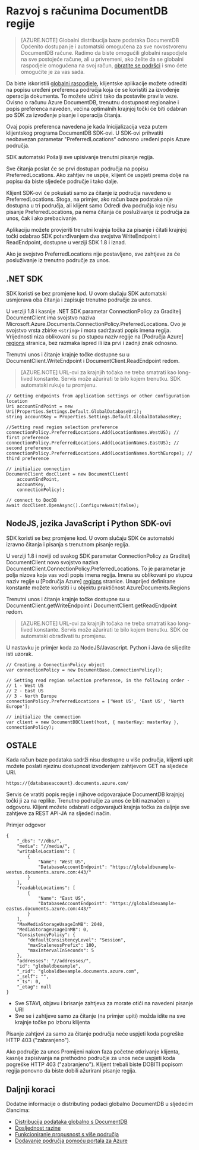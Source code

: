 <properties
   pageTitle="Razvoj s više regijama DocumentDB | Microsoft Azure"
   description="Saznajte kako pristupiti podataka u više područja iz Azure DocumentDB, potpuno upravljanih NoSQL servis za baze podataka."
   services="documentdb"
   documentationCenter=""
   authors="kiratp"
   manager="jhubbard"
   editor=""/>

<tags
   ms.service="documentdb"
   ms.devlang="multiple"
   ms.topic="article"
   ms.tgt_pltfrm="na"
   ms.workload="na"
   ms.date="10/25/2016"
   ms.author="kipandya"/>
   
# <a name="developing-with-multi-region-documentdb-accounts"></a>Razvoj s računima DocumentDB regije

> [AZURE.NOTE] Globalni distribucija baze podataka DocumentDB Općenito dostupan je i automatski omogućena za sve novostvorenu DocumentDB račune. Radimo da biste omogućili globalni raspodjele na sve postojeće račune, ali u privremeni, ako želite da se globalni raspodjele omogućena na svoj račun, [obratite se podršci](https://portal.azure.com/?#blade/Microsoft_Azure_Support/HelpAndSupportBlade) i smo ćete omogućite je za vas sada.

Da biste iskoristili [globalni raspodjele](documentdb-distribute-data-globally.md), klijentske aplikacije možete odrediti na popisu uređeni preferenca područja koja će se koristiti za izvođenje operacija dokumenta. To možete učiniti tako da postavite pravila veze. Ovisno o računu Azure DocumentDB, trenutnu dostupnost regionalne i popis preferenca naveden, većina optimalnih krajnjoj točki će biti odabran po SDK za izvođenje pisanje i operacija čitanja. 

Ovaj popis preferenca navedena je kada Inicijalizacija veza putem klijentskog programa DocumentDB SDK-ovi. U SDK-ovi prihvatiti neobavezan parametar "PreferredLocations" odnosno uređeni popis Azure područja.

SDK automatski Pošalji sve upisivanje trenutni pisanje regija. 

Sve čitanja poslat će se prvi dostupan područja na popisu PreferredLocations. Ako zahtjev ne uspije, klijent će uspjeti prema dolje na popisu da biste sljedeće područje i tako dalje. 

Klijent SDK-ovi će pokušati samo za čitanje iz područja navedeno u PreferredLocations. Stoga, na primjer, ako račun baze podataka nije dostupna u tri područja, ali klijent samo Odredi dva područja koje nisu pisanje PreferredLocations, pa nema čitanja će posluživanje iz područja za unos, čak i ako prebacivanje.

Aplikaciju možete provjeriti trenutni krajnja točka za pisanje i čitati krajnjoj točki odabrao SDK potvrđivanjem dva svojstva WriteEndpoint i ReadEndpoint, dostupne u verziji SDK 1.8 i iznad. 

Ako je svojstvo PreferredLocations nije postavljeno, sve zahtjeve za će posluživanje iz trenutno područje za unos. 


## <a name="net-sdk"></a>.NET SDK
SDK koristi se bez promjene kod. U ovom slučaju SDK automatski usmjerava oba čitanja i zapisuje trenutno područje za unos. 

U verziji 1.8 i kasnije .NET SDK parametar ConnectionPolicy za Graditelj DocumentClient ima svojstvo naziva Microsoft.Azure.Documents.ConnectionPolicy.PreferredLocations. Ovo je svojstvo vrsta zbirke `<string>` i mora sadržavati popis imena regija. Vrijednosti niza oblikovani su po stupcu naziv regije na [Područja Azure]  [ regions] stranica, bez razmaka ispred ili iza prvi i zadnji znak odnosno.

Trenutni unos i čitanje krajnje točke dostupne su u DocumentClient.WriteEndpoint i DocumentClient.ReadEndpoint redom.

> [AZURE.NOTE] URL-ovi za krajnjih točaka ne treba smatrati kao long-lived konstante. Servis može ažurirati te bilo kojem trenutku. SDK automatski rukuje tu promjenu.

    // Getting endpoints from application settings or other configuration location
    Uri accountEndPoint = new Uri(Properties.Settings.Default.GlobalDatabaseUri);
    string accountKey = Properties.Settings.Default.GlobalDatabaseKey;

    //Setting read region selection preference 
    connectionPolicy.PreferredLocations.Add(LocationNames.WestUS); // first preference
    connectionPolicy.PreferredLocations.Add(LocationNames.EastUS); // second preference
    connectionPolicy.PreferredLocations.Add(LocationNames.NorthEurope); // third preference

    // initialize connection
    DocumentClient docClient = new DocumentClient(
        accountEndPoint,
        accountKey,
        connectionPolicy);

    // connect to DocDB 
    await docClient.OpenAsync().ConfigureAwait(false);


## <a name="nodejs-javascript-and-python-sdks"></a>NodeJS, jezika JavaScript i Python SDK-ovi
SDK koristi se bez promjene kod. U ovom slučaju SDK će automatski izravno čitanja i pisanja s trenutnom pisanje regija. 

U verziji 1.8 i noviji od svakog SDK parametar ConnectionPolicy za Graditelj DocumentClient novo svojstvo naziva DocumentClient.ConnectionPolicy.PreferredLocations. To je parametar je polja nizova koja vas vodi popis imena regija. Imena su oblikovani po stupcu naziv regije u [Područja Azure]  [ regions] stranice. Unaprijed definirane konstante možete koristiti i u objektu praktičnost AzureDocuments.Regions

Trenutni unos i čitanje krajnje točke dostupne su u DocumentClient.getWriteEndpoint i DocumentClient.getReadEndpoint redom.

> [AZURE.NOTE] URL-ovi za krajnjih točaka ne treba smatrati kao long-lived konstante. Servis može ažurirati te bilo kojem trenutku. SDK će automatski obrađivati tu promjenu.

U nastavku je primjer koda za NodeJS/Javascript. Python i Java će slijedite isti uzorak.

    // Creating a ConnectionPolicy object
    var connectionPolicy = new DocumentBase.ConnectionPolicy();
    
    // Setting read region selection preference, in the following order -
    // 1 - West US
    // 2 - East US
    // 3 - North Europe
    connectionPolicy.PreferredLocations = ['West US', 'East US', 'North Europe'];
    
    // initialize the connection
    var client = new DocumentDBClient(host, { masterKey: masterKey }, connectionPolicy);


## <a name="rest"></a>OSTALE 
Kada račun baze podataka sadrži nisu dostupne u više područja, klijenti upit možete poslati njezinu dostupnost izvođenjem zahtjevom GET na sljedeće URI.

    https://{databaseaccount}.documents.azure.com/

Servis će vratiti popis regije i njihove odgovarajuće DocumentDB krajnjoj točki ji za na replike. Trenutno područje za unos će biti naznačen u odgovoru. Klijent možete odabrati odgovarajući krajnja točka za daljnje sve zahtjeve za REST API-JA na sljedeći način.

Primjer odgovor

    {
        "_dbs": "//dbs/",
        "media": "//media/",
        "writableLocations": [
            {
                "Name": "West US",
                "DatabaseAccountEndpoint": "https://globaldbexample-westus.documents.azure.com:443/"
            }
        ],
        "readableLocations": [
            {
                "Name": "East US",
                "DatabaseAccountEndpoint": "https://globaldbexample-eastus.documents.azure.com:443/"
            }
        ],
        "MaxMediaStorageUsageInMB": 2048,
        "MediaStorageUsageInMB": 0,
        "ConsistencyPolicy": {
            "defaultConsistencyLevel": "Session",
            "maxStalenessPrefix": 100,
            "maxIntervalInSeconds": 5
        },
        "addresses": "//addresses/",
        "id": "globaldbexample",
        "_rid": "globaldbexample.documents.azure.com",
        "_self": "",
        "_ts": 0,
        "_etag": null
    }


-   Sve STAVI, objavu i brisanje zahtjeva za morate otići na navedeni pisanje URI
-   Sve se i zahtjeve samo za čitanje (na primjer upiti) možda idite na sve krajnje točke po izboru klijenta

Pisanje zahtjevi za samo za čitanje područja neće uspjeti koda pogreške HTTP 403 ("zabranjeno").

Ako područje za unos Promijeni nakon faza početne otkrivanje klijenta, kasnije zapisivanja na prethodno područje za unos neće uspjeti koda pogreške HTTP 403 ("zabranjeno"). Klijent trebali biste DOBITI popisom regija ponovno da biste dobili ažurirani pisanje regija.

## <a name="next-steps"></a>Daljnji koraci

Dodatne informacije o distributing podaci globalno DocumentDB u sljedećim člancima:

- [Distribucija podataka globalno s DocumentDB](documentdb-distribute-data-globally.md)
- [Dosljednost razine](documentdb-consistency-levels.md)
- [Funkcioniranje propusnost s više područja](documentdb-manage.md#how-throughput-works-with-multiple-regions)
- [Dodavanje područja pomoću portala za Azure](documentdb-portal-global-replication.md)

[regions]: https://azure.microsoft.com/regions/ 
